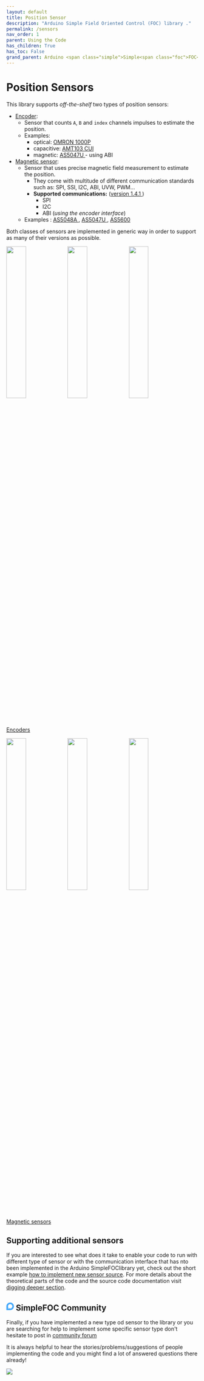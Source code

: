 ```yaml
---
layout: default
title: Position Sensor
description: "Arduino Simple Field Oriented Control (FOC) library ."
permalink: /sensors
nav_order: 1
parent: Using the Code
has_children: True
has_toc: False
grand_parent: Arduino <span class="simple">Simple<span class="foc">FOC</span>library</span>
---
```


# Position Sensors 
This library supports *off-the-shelf* two types of position sensors: 
- [Encoder](encoder): 
    - Sensor that counts `A`, `B` and `index` channels impulses to estimate the position.
    - Examples: 
        - optical: [OMRON 1000P <i class="fa fa-external-link"></i>](https://www.ebay.com/itm/OMRON-1000P-Incremental-Rotary-Encoder-1000p-r-E6B2-CWZ1X-Differential-Signal/303247826877?hash=item469afa9fbd:g:BsYAAOSwb2hdTCQB)
        - capacitive: [AMT103 CUI <i class="fa fa-external-link"></i>](https://www.mouser.fr/ProductDetail/CUI-Devices/AMT103-V?qs=%2Fha2pyFaduiAsBlScvLoAWHUnKz39jAIpNPVt58AQ0PVb84dpbt53g%3D%3D)
        - magnetic: [AS5047U <i class="fa fa-external-link"></i>](https://www.mouser.fr/ProductDetail/ams/AS5X47U-TS_EK_AB?qs=sGAEpiMZZMve4%2FbfQkoj%252BBDLPCj82ZLyYIPEtADg0FE%3D) - using ABI
- [Magnetic sensor](magnetic_sensor): 
    - Sensor that uses precise magnetic field measurement to estimate the position.
        - They come with multitude of different communication standards such as: SPI, SSI, I2C, ABI, UVW, PWM...
        - **Supported communications:** ([version 1.4.1 <i class="fa fa-tag"></i>](https://github.com/askuric/Arduino-FOC/releases)) 
            - SPI 
            - I2C 
            - ABI (*using the encoder interface*)
    - Examples :  [AS5048A <i class="fa fa-external-link"></i>](https://www.ebay.com/itm/AS5048-Magnetic-Encoder-PWM-SPI-Interface-14-Bit-Precision-For-Brushless-Motor/153636871434?hash=item23c5789d0a:g:oOMAAOSwd-5ddaWQ), [AS5047U <i class="fa fa-external-link"></i>](https://www.mouser.fr/ProductDetail/ams/AS5X47U-TS_EK_AB?qs=sGAEpiMZZMve4%2FbfQkoj%252BBDLPCj82ZLyYIPEtADg0FE%3D), [AS5600 <i class="fa fa-external-link"></i>](https://www.ebay.com/itm/1PC-New-AS5600-magnetic-encoder-sensor-module-12bit-high-precision/303401254431?hash=item46a41fbe1f:g:nVwAAOSwTJJd8zRK)

Both classes of sensors are implemented in generic way in order to support as many of their versions as possible.

<div class="image_icon width40" >
    <a href="encoder" class="text-center">
        <img src="extras/Images/enc0.jpg" style="width:32%;display:inline"><img src="extras/Images/enc.jpg" style="width:32%;display:inline"><img src="extras/Images/enc1.png" style="width:32%;display:inline">
        <i class="fa fa-external-link-square fa-2x"></i>
        <p >Encoders</p>
    </a>
</div>
<div class="image_icon width40" >
    <a href="magnetic_sensor" class="text-center">
        <img src="extras/Images/mag0.jpg" style="width:32%;display:inline"><img src="extras/Images/mag2.jpg" style="width:32%;display:inline"><img src="extras/Images/mag.jpg" style="width:32%;display:inline">
        <i class="fa fa-external-link-square fa-2x"></i>
        <p >Magnetic sensors</p>
    </a>
</div>

## Supporting additional sensors
If you are interested to see what does it take to enable your code to run with different type of sensor or with the communication interface that has nto been implemented in the Arduino <span class="simple">Simple<span class="foc">FOC</span>library</span> yet, check out the short example [how to implement new sensor source](sensor_support). For more details about the theoretical parts of the code and the source code documentation visit [digging deeper section](digging_deeper).


<h2><i class="fa fa-lg"><svg id="fab-discourse" style="width:20px;fill:#44a8fa" viewBox="0 0 448 512"><path d="M225.9 32C103.3 32 0 130.5 0 252.1 0 256 .1 480 .1 480l225.8-.2c122.7 0 222.1-102.3 222.1-223.9C448 134.3 348.6 32 225.9 32zM224 384c-19.4 0-37.9-4.3-54.4-12.1L88.5 392l22.9-75c-9.8-18.1-15.4-38.9-15.4-61 0-70.7 57.3-128 128-128s128 57.3 128 128-57.3 128-128 128z"></path> </svg></i> <span class="simple">Simple<span class="foc">FOC</span> Community</span></h2>

Finally, if you have implemented a new type od sensor to the library or you are searching for help to implement some specific sensor type don't hesitate to post in [community forum](https://community.simplefoc.com) 

It is always helpful to hear the stories/problems/suggestions of people implementing the code and you might find a lot of answered questions there already! 

<div class="image_icon width80" >
    <a href="https://community.simplefoc.com" target="_blank">
        <img src="extras/Images/community.png" >
        <i class="fa fa-external-link-square fa-2x"></i>
    </a>
</div>
    

